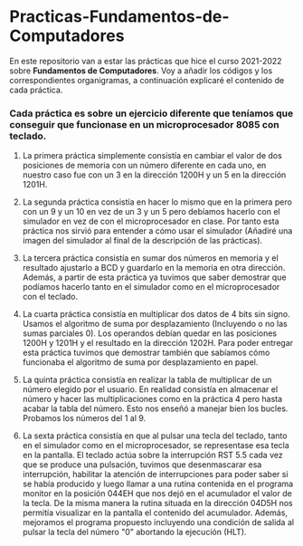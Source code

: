 # Practicas-Fundamentos-de-Computadores
En este repositorio van a estar las prácticas que hice el curso 2021-2022 sobre **Fundamentos de Computadores**. Voy a añadir los códigos y los correspondientes organigramas, a continuación explicaré el contenido de cada práctica.

### Cada práctica es sobre un ejercicio diferente que teníamos que conseguir que funcionase en un microprocesador 8085 con teclado.

1. La primera práctica simplemente consistía en cambiar el valor de dos posiciones de memoria con un número diferente en cada uno, en nuestro caso fue con un 3 en la dirección 1200H y un 5 en la dirección 1201H.

2. La segunda práctica consistía en hacer lo mismo que en la primera pero con un 9 y un 10 en vez de un 3 y un 5 pero debíamos hacerlo con el simulador en vez de con el microprocesador en clase. Por tanto esta práctica nos sirvió para entender a cómo usar el simulador (Añadiré una imagen del simulador al final de la descripción de las prácticas).

3. La tercera práctica consistía en sumar dos números en memoria y el resultado ajustarlo a BCD y guardarlo en la memoria en otra dirección. Además, a partir de esta práctica ya tuvimos que saber demostrar que podíamos hacerlo tanto en el simulador como en el microprocesador con el teclado.

4. La cuarta práctica consistía en multiplicar dos datos de 4 bits sin signo. Usamos el algoritmo de suma por desplazamiento (Incluyendo o no las sumas parciales 0). Los operandos debían quedar en las posiciones 1200H y 1201H y el resultado en la dirección 1202H. Para poder entregar esta práctica tuvimos que demostrar también que sabíamos cómo funcionaba el algoritmo de suma por desplazamiento en papel.
5. La quinta práctica consistía en realizar la tabla de multiplicar de un número elegido por el usuario. En realidad consistía en almacenar el número y hacer las multiplicaciones como en la práctica 4 pero hasta acabar la tabla del número. Esto nos enseñó a manejar bien los bucles. Probamos los números del 1 al 9.

6. La sexta práctica consistía en que al pulsar una tecla del teclado, tanto en el simulador como en el microprocesador, se representase esa tecla en la pantalla. El teclado actúa sobre la interrupción RST 5.5 cada vez que se produce una pulsación, tuvimos que desenmascarar esa interrupción, habilitar la atención de interrupciones para poder saber si se había producido y luego llamar a una rutina contenida en el programa monitor en la posición 044EH que nos dejó en el acumulador el valor de la tecla. De la misma manera la rutina situada en la dirección 04D5H nos permitía visualizar en la pantalla el contenido del acumulador. Además, mejoramos el programa propuesto incluyendo una condición de salida al pulsar la tecla del número "0" abortando la ejecución (HLT).
